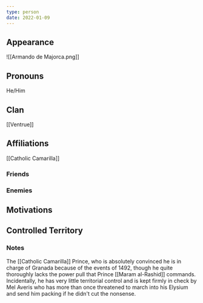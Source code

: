 ```yaml
---
type: person
date: 2022-01-09
---
```


## Appearance
![[Armando de Majorca.png]]
## Pronouns
He/Him

## Clan
[[Ventrue]]

## Affiliations
[[Catholic Camarilla]]

### Friends

### Enemies

## Motivations

## Controlled Territory

### Notes
  
The [[Catholic Camarilla]] Prince, who is absolutely convinced he is in charge of Granada because of the events of 1492, though he quite thoroughly lacks the power pull that Prince [[Maram al-Rashid]] commands. Incidentally, he has very little territorial control and is kept firmly in check by Mel Averis who has more than once threatened to march into his Elysium and send him packing if he didn't cut the nonsense.